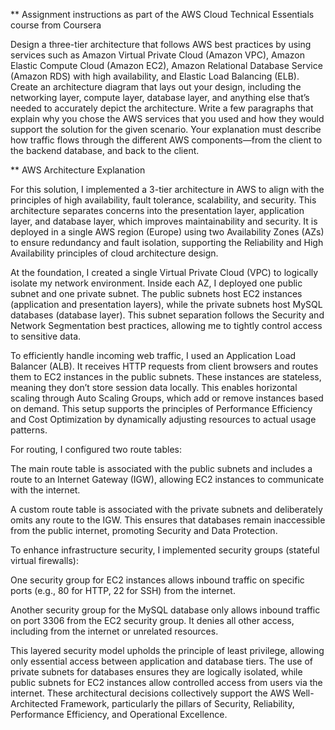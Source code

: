 ** Assignment instructions as part of the AWS Cloud Technical Essentials course from Coursera

Design a three-tier architecture that follows AWS best practices by using services such as Amazon Virtual Private Cloud (Amazon VPC), Amazon Elastic Compute Cloud (Amazon EC2), Amazon Relational Database Service (Amazon RDS) with high availability, and Elastic Load Balancing (ELB). Create an architecture diagram that lays out your design, including the networking layer, compute layer, database layer, and anything else that’s needed to accurately depict the architecture. Write a few paragraphs that explain why you chose the AWS services that you used and how they would support the solution for the given scenario. Your explanation must describe how traffic flows through the different AWS components—from the client to the backend database, and back to the client.

** AWS Architecture Explanation

For this solution, I implemented a 3-tier architecture in AWS to align with the principles of high availability, fault tolerance, scalability, and security. This architecture separates concerns into the presentation layer, application layer, and database layer, which improves maintainability and security. It is deployed in a single AWS region (Europe) using two Availability Zones (AZs) to ensure redundancy and fault isolation, supporting the Reliability and High Availability principles of cloud architecture design.

At the foundation, I created a single Virtual Private Cloud (VPC) to logically isolate my network environment. Inside each AZ, I deployed one public subnet and one private subnet. The public subnets host EC2 instances (application and presentation layers), while the private subnets host MySQL databases (database layer). This subnet separation follows the Security and Network Segmentation best practices, allowing me to tightly control access to sensitive data.

To efficiently handle incoming web traffic, I used an Application Load Balancer (ALB). It receives HTTP requests from client browsers and routes them to EC2 instances in the public subnets. These instances are stateless, meaning they don’t store session data locally. This enables horizontal scaling through Auto Scaling Groups, which add or remove instances based on demand. This setup supports the principles of Performance Efficiency and Cost Optimization by dynamically adjusting resources to actual usage patterns.

For routing, I configured two route tables:

The main route table is associated with the public subnets and includes a route to an Internet Gateway (IGW), allowing EC2 instances to communicate with the internet.

A custom route table is associated with the private subnets and deliberately omits any route to the IGW. This ensures that databases remain inaccessible from the public internet, promoting Security and Data Protection.

To enhance infrastructure security, I implemented security groups (stateful virtual firewalls):

One security group for EC2 instances allows inbound traffic on specific ports (e.g., 80 for HTTP, 22 for SSH) from the internet.

Another security group for the MySQL database only allows inbound traffic on port 3306 from the EC2 security group. It denies all other access, including from the internet or unrelated resources.

This layered security model upholds the principle of least privilege, allowing only essential access between application and database tiers. The use of private subnets for databases ensures they are logically isolated, while public subnets for EC2 instances allow controlled access from users via the internet. These architectural decisions collectively support the AWS Well-Architected Framework, particularly the pillars of Security, Reliability, Performance Efficiency, and Operational Excellence.
